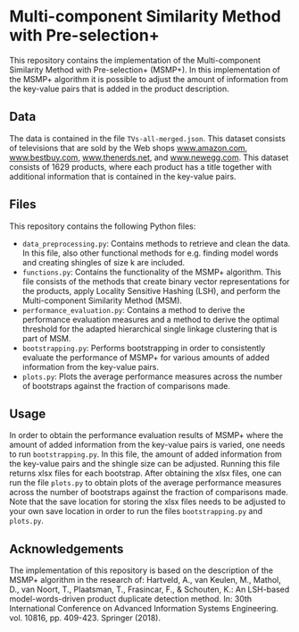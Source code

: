 # Multi-component Similarity Method with Pre-selection+
This repository contains the implementation of the Multi-component Similarity Method with Pre-selection+ (MSMP+). In this implementation of the MSMP+ algorithm it is possible to adjust the amount of information from the key-value pairs that is added in the product description. 

## Data
The data is contained in the file `TVs-all-merged.json`. This dataset consists of televisions that are sold by the Web shops www.amazon.com, www.bestbuy.com, www.thenerds.net, and www.newegg.com. This dataset consists of 1629 products, where each product has a title together with additional information that is contained in the key-value pairs.

## Files
This repository contains the following Python files:
- `data_preprocessing.py`: Contains methods to retrieve and clean the data. In this file, also other functional methods for e.g. finding model words and creating shingles of size k are included. 
- `functions.py`: Contains the functionality of the MSMP+ algorithm. This file consists of the methods that create binary vector representations for the products, apply Locality Sensitive Hashing (LSH), and perform the Multi-component Similarity Method (MSM).
- `performance_evaluation.py`: Contains a method to derive the performance evaluation measures and a method to derive the optimal threshold for the adapted hierarchical single linkage clustering that is part of MSM.
- `bootstrapping.py`: Performs bootstrapping in order to consistently evaluate the performance of MSMP+ for various amounts of added information from the key-value pairs.
- `plots.py`: Plots the average performance measures across the number of bootstraps against the fraction of comparisons made.

## Usage
In order to obtain the performance evaluation results of MSMP+ where the amount of added information from the key-value pairs is varied, one needs to run `bootstrapping.py`. In this file, the amount of added information from the key-value pairs and the shingle size can be adjusted. Running this file returns xlsx files for each bootstrap. After obtaining the xlsx files, one can run the file `plots.py` to obtain plots of the average performance measures across the number of bootstraps against the fraction of comparisons made. Note that the save location for storing the xlsx files needs to be adjusted to your own save location in order to run the files `bootstrapping.py` and `plots.py`. 

## Acknowledgements
The implementation of this repository is based on the description of the MSMP+ algorithm in the research of:
Hartveld, A., van Keulen, M., Mathol, D., van Noort, T., Plaatsman, T., Frasincar, F., & Schouten, K.: An LSH-based model-words-driven product duplicate detection method. In: 30th International Conference on Advanced Information Systems Engineering. vol. 10816, pp. 409-423. Springer (2018).
